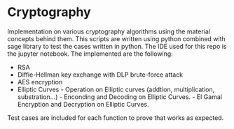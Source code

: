 # Cryptography
Implementation on various cryptography algorithms using the material concepts behind them.
This scripts are written using python combined with sage library to test the cases written in python.
The IDE used for this repo is the jupyter notebook.
The implemented are the following:
  - RSA
  - Diffie-Hellman key exchange with DLP brute-force attack
  - AES encryption
  - Elliptic Curves
        - Operation on Elliptic curves (addtion, multiplication, substration...)
        - Enconding and Decoding on Elliptic Curves.
        - El Gamal Encryption and Decryption on Elliptic Curves.

Test cases are included for each function to prove that works as expected.
